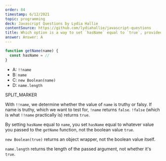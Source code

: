 ```yaml
---
order: 84
timestamp: 6/12/2021
topic: programming
deck: Javascript Questions by Lydia Hallie
contentSource: https://github.com/lydiahallie/javascript-questions
title: Which option is a way to set `hasName` equal to `true`, provided you cannot pass `true` as an argument?
answer: Answer: A
---
```


  

```javascript
function getName(name) {
  const hasName = //
}
```

- A: `!!name`
- B: `name`
- C: `new Boolean(name)`
- D: `name.length`




SPLIT_MARKER

With `!!name`, we determine whether the value of `name` is truthy or falsy. If name is truthy, which we want to test for, `!name` returns `false`. `!false` (which is what `!!name` practically is) returns `true`.

By setting `hasName` equal to `name`, you set `hasName` equal to whatever value you passed to the `getName` function, not the boolean value `true`.

`new Boolean(true)` returns an object wrapper, not the boolean value itself.

`name.length` returns the length of the passed argument, not whether it's `true`.



